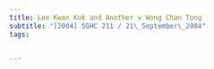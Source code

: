 ```yaml
---
title: Lee Kwan Kok and Another v Wong Chan Tong 
subtitle: "[2004] SGHC 211 / 21\_September\_2004"
tags:


---
```


